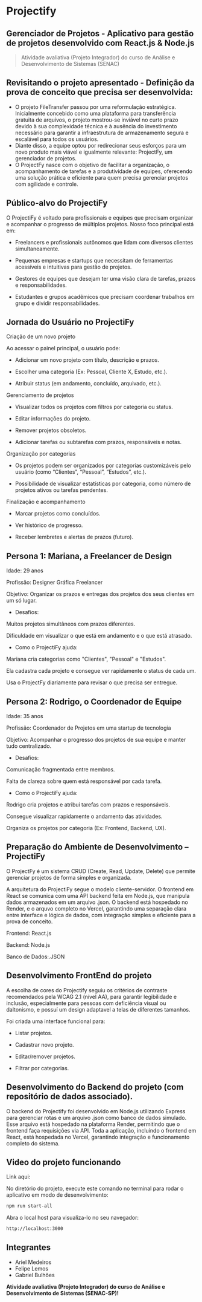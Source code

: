 # Projectify
## Gerenciador de Projetos - Aplicativo para gestão de projetos desenvolvido com React.js & Node.js

> Atividade avaliativa (Projeto Integrador) do curso de Análise e Desenvolvimento de Sistemas (SENAC)
## Revisitando o projeto apresentado - Definição da prova de conceito que precisa ser desenvolvida: 

- O projeto FileTransfer passou por uma reformulação estratégica. Inicialmente concebido como uma plataforma para transferência gratuita de arquivos, o projeto mostrou-se inviável no curto prazo devido à sua complexidade técnica e à ausência do investimento necessário para garantir a infraestrutura de armazenamento segura e escalável para todos os usuários. 
- Diante disso, a equipe optou por redirecionar seus esforços para um novo produto mais viável e igualmente relevante: ProjectFy, um gerenciador de projetos. 
- O ProjectFy nasce com o objetivo de facilitar a organização, o acompanhamento de tarefas e a produtividade de equipes, oferecendo uma solução prática e eficiente para quem precisa gerenciar projetos com agilidade e controle. 

## Público-alvo do ProjectiFy

O ProjectiFy é voltado para profissionais e equipes que precisam organizar e acompanhar o progresso de múltiplos projetos. Nosso foco principal está em: 

- Freelancers e profissionais autônomos que lidam com diversos clientes simultaneamente. 

- Pequenas empresas e startups que necessitam de ferramentas acessíveis e intuitivas para gestão de projetos. 

- Gestores de equipes que desejam ter uma visão clara de tarefas, prazos e responsabilidades. 

- Estudantes e grupos acadêmicos que precisam coordenar trabalhos em grupo e dividir responsabilidades. 

##  Jornada do Usuário no ProjectiFy 

Criação de um novo projeto 
 
Ao acessar o painel principal, o usuário pode: 

- Adicionar um novo projeto com título, descrição e prazos. 

- Escolher uma categoria (Ex: Pessoal, Cliente X, Estudo, etc.). 

- Atribuir status (em andamento, concluído, arquivado, etc.). 

Gerenciamento de projetos 

- Visualizar todos os projetos com filtros por categoria ou status. 

- Editar informações do projeto. 

- Remover projetos obsoletos. 

- Adicionar tarefas ou subtarefas com prazos, responsáveis e notas. 

Organização por categorias 

- Os projetos podem ser organizados por categorias customizáveis pelo usuário (como “Clientes”, “Pessoal”, “Estudos”, etc.). 

- Possibilidade de visualizar estatísticas por categoria, como número de projetos ativos ou tarefas pendentes. 

Finalização e acompanhamento 

- Marcar projetos como concluídos. 

- Ver histórico de progresso. 

- Receber lembretes e alertas de prazos (futuro). 

## Persona 1: Mariana, a Freelancer de Design 

Idade: 29 anos 

Profissão: Designer Gráfica Freelancer 

Objetivo: Organizar os prazos e entregas dos projetos dos seus clientes em um só lugar. 

- Desafios: 

Muitos projetos simultâneos com prazos diferentes. 

Dificuldade em visualizar o que está em andamento e o que está atrasado. 

- Como o ProjectiFy ajuda: 

Mariana cria categorias como "Clientes", "Pessoal" e "Estudos". 

Ela cadastra cada projeto e consegue ver rapidamente o status de cada um. 

Usa o ProjectFy diariamente para revisar o que precisa ser entregue. 

 

## Persona 2: Rodrigo, o Coordenador de Equipe 

Idade: 35 anos 

Profissão: Coordenador de Projetos em uma startup de tecnologia 

Objetivo: Acompanhar o progresso dos projetos de sua equipe e manter tudo centralizado. 

- Desafios: 

Comunicação fragmentada entre membros. 

Falta de clareza sobre quem está responsável por cada tarefa. 

- Como o ProjectiFy ajuda: 

Rodrigo cria projetos e atribui tarefas com prazos e responsáveis. 

Consegue visualizar rapidamente o andamento das atividades. 

Organiza os projetos por categoria (Ex: Frontend, Backend, UX). 

 

## Preparação do Ambiente de Desenvolvimento – ProjectiFy

O ProjectFy é um sistema CRUD (Create, Read, Update, Delete) que permite gerenciar projetos de forma simples e organizada.  

A arquitetura do ProjectiFy segue o modelo cliente-servidor. O frontend em React se comunica com uma API backend feita em Node.js, que manipula dados armazenados em um arquivo .json. O backend está hospedado no Render, e o arquvo completo no Vercel, garantindo uma separação clara entre interface e lógica de dados, com integração simples e eficiente para a prova de conceito. 

Frontend: React.js 

Backend: Node.js 

Banco de Dados:.JSON 

##  Desenvolvimento FrontEnd do projeto

A escolha de cores do Projectify seguiu os critérios de contraste recomendados pela WCAG 2.1 (nível AA), para garantir legibilidade e inclusão, especialmente para pessoas com deficiência visual ou daltonismo, e possuí um design adaptavel a telas de diferentes tamanhos.

Foi criada uma interface funcional para: 

- Listar projetos. 

- Cadastrar novo projeto. 

- Editar/remover projetos. 

- Filtrar por categorias. 

## Desenvolvimento do Backend do projeto (com repositório de dados associado). 

O backend do Projectify foi desenvolvido em Node.js utilizando Express para gerenciar rotas e um arquivo .json como banco de dados simulado. Esse arquivo está hospedado na plataforma Render, permitindo que o frontend faça requisições via API. Toda a aplicação, incluindo o frontend em React, está hospedada no Vercel, garantindo integração e funcionamento completo do sistema. 

## Video do projeto funcionando

Link aqui:

No diretório do projeto, execute este comando no terminal para rodar o aplicativo em modo de desenvolvimento:
```sh 
npm run start-all
```

Abra o local host para visualiza-lo no seu navegador:
```sh
http://localhost:3000
```

## Integrantes

- Ariel Medeiros
- Felipe Lemos
- Gabriel Bulhões

**Atividade avaliativa (Projeto Integrador) do curso de Análise e Desenvolvimento de Sistemas (SENAC-SP)!**


